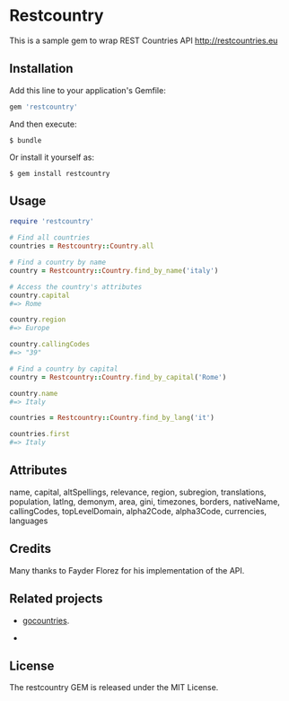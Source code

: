 # Restcountry

This is a sample gem to wrap REST Countries API http://restcountries.eu

## Installation

Add this line to your application's Gemfile:

```ruby
gem 'restcountry'
```

And then execute:

    $ bundle

Or install it yourself as:

    $ gem install restcountry

## Usage

```ruby
require 'restcountry'

# Find all countries
countries = Restcountry::Country.all

# Find a country by name
country = Restcountry::Country.find_by_name('italy')

# Access the country's attributes
country.capital
#=> Rome

country.region
#=> Europe

country.callingCodes
#=> "39"

# Find a country by capital
country = Restcountry::Country.find_by_capital('Rome')

country.name
#=> Italy

countries = Restcountry::Country.find_by_lang('it')

countries.first
#=> Italy

```
## Attributes

name, 
capital, 
altSpellings, 
relevance, 
region, 
subregion, 
translations, 
population, 
latlng, 
demonym, 
area, 
gini, 
timezones, 
borders, 
nativeName, 
callingCodes, 
topLevelDomain, 
alpha2Code, 
alpha3Code, 
currencies, 
languages

## Credits
Many thanks to Fayder Florez for his implementation of the API.

## Related projects

* [gocountries](https://github.com/alediaferia/gocountries).

* 
## License
The restcountry GEM is released under the MIT License.

